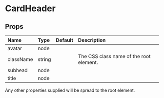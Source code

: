 CardHeader
==========



Props
-----

| Name | Type | Default | Description |
|:-----|:-----|:--------|:------------|
| avatar | node |  |  |
| className | string |  | The CSS class name of the root element. |
| subhead | node |  |  |
| title | node |  |  |

Any other properties supplied will be spread to the root element.
